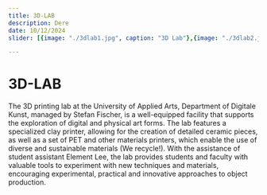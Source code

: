 ```yaml
---
title: 3D-LAB
description: Dere
date: 10/12/2024
slider: [{image: "./3dlab1.jpg", caption: "3D Lab"},{image: "./3dlab2.jpg",caption: "3D Lab"},{image: "./3dlab3.jpg",caption: "3D Lab"},]

---
```

# 3D-LAB

The 3D printing lab at the University of Applied Arts, Department of Digitale Kunst, managed by Stefan Fischer, is a well-equipped facility that supports the exploration of digital and physical art forms. The lab features a specialized clay printer, allowing for the creation of detailed ceramic pieces, as well as a set of PET and other materials printers, which enable the use of diverse and sustainable materials (We recycle!). With the assistance of student assistant Element Lee, the lab provides students and faculty with valuable tools to experiment with new techniques and materials, encouraging experimental, practical and innovative approaches to object production.

